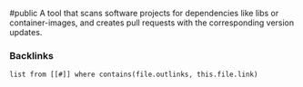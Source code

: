 #public 
A tool that scans software projects for dependencies like libs or container-images, and creates pull requests with the corresponding version updates.

### Backlinks
```dataview 
list from [[#]] where contains(file.outlinks, this.file.link)
```

